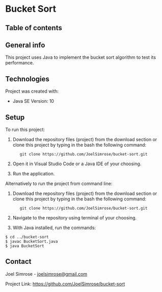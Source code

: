 # Bucket Sort

## Table of contents

## General info
This project uses Java to implement the bucket sort algorithm to test its performance.   

## Technologies
Project was created with: 
* Java SE Version: 10

## Setup
To run this project:

1. Download the repository files (project) from the download section or clone this project by typing in the bash the following command:

          git clone https://github.com/JoelSimrose/bucket-sort.git
  
2. Open it in Visual Studio Code or a Java IDE of your choosing.

3. Run the application.

Alternatively to run the project from command line:

1. Download the repository files (project) from the download section or clone this project by typing in the bash the following command:

          git clone https://github.com/JoelSimrose/bucket-sort.git

2. Navigate to the repository using terminal of your choosing.

3. With Java installed, run the commands: 
```
$ cd ../bucket-sort
$ javac BucketSort.java
$ java BucketSort
```
## Contact

Joel Simrose - joelsimrose@gmail.com

Project Link: https://github.com/JoelSimrose/bucket-sort
